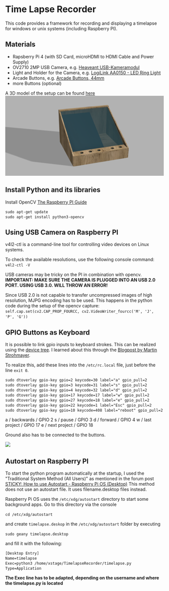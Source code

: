 # Time Lapse Recorder

This code provides a framework for recording and displaying a timelapse for windows or unix systems (including Raspberry PI).


## Materials

* Rapsberry Pi 4 (with SD Card, microHDMI to HDMI Cable and Power Supply)
* OV2710 2MP USB Camera, e.g. [Heaveant USB-Kameramodul](https://www.amazon.de/Heaveant-Kameramodul-USB-Kameramodul-Weitwinkelobjektiv-OV2710-Chip/dp/B08N1L3P3X)
* Light and Holder for the Camera, e.g. [LogiLink AA0150 - LED Ring Light](https://www.amazon.de/LogiLink-AA0150-Smartphone-3-Farbmodi-professionelle-Schwarz/dp/B09993B2PS)
* Arcade Buttons, e.g. [Arcade Buttons, 44mm](https://www.berrybase.de/arcade-button-44mm-beleuchtet-led-12v-dc)
* more Buttons (optional)

A 3D model of the setup can be found [here](/hardware/Zeitmaschine.f3d)
![](/imgs/Zeitmaschine_Render.png)


## Install Python and its libraries

Install OpenCV [The Raspberry PI Guide](https://raspberrypi-guide.github.io/programming/install-opencv)
```
sudo apt-get update
sudo apt-get install python3-opencv
```

## Using USB Camera on Raspberry PI

v4l2-ctl is a command-line tool for controlling video devices on Linux systems. 

To check the available resolutions, use the following console command:
```v4l2-ctl -V```

USB cameras may be tricky on the PI in combination with opencv.
**IMPORTANT: MAKE SURE THE CAMERA IS PLUGGED INTO AN USB 2.0 PORT. USING USB 3.0. WILL THROW AN ERROR!**

Since USB 2.0 is not capable to transfer uncompressed images of high resolution, MJPG encoding has to be used. This happens in the python code during the setup of the opencv capture:
```self.cap.set(cv2.CAP_PROP_FOURCC, cv2.VideoWriter_fourcc('M', 'J', 'P', 'G'))``` 


## GPIO Buttons as Keyboard

It is possible to link gpio inputs to keyboard strokes. This can be realized using the [device tree](https://en.wikipedia.org/wiki/Devicetree).
I learned about this through the [Blogpost by Martin Strohmayer](https://blog.gc2.at/post/gpio-tasten/).

To realize this, add these lines into the ``/etc/rc.local`` file, just before the line ``exit 0``.

```
sudo dtoverlay gpio-key gpio=2 keycode=30 label="a" gpio_pull=2 
sudo dtoverlay gpio-key gpio=3 keycode=31 label="s" gpio_pull=2
sudo dtoverlay gpio-key gpio=4 keycode=32 label="d" gpio_pull=2
sudo dtoverlay gpio-key gpio=17 keycode=17 label="w" gpio_pull=2 
sudo dtoverlay gpio-key gpio=27 keycode=18 label="e" gpio_pull=2
sudo dtoverlay gpio-key gpio=22 keycode=1 label="Esc" gpio_pull=2
sudo dtoverlay gpio-key gpio=10 keycode=408 label="reboot" gpio_pull=2
```

a / backwards / GPIO 2
s / pause / GPIO 3
d / forward / GPIO 4
w / last project / GPIO 17
e / next project / GPIO 18

Ground also has to be connected to the buttons.

![](/imgs/GPIO-Pinout-Diagram.png)

## Autostart on Raspberry PI

To start the python program automatically at the startup, I used the "Traditional System Method (All Users)" as mentioned in the forum post [STICKY: How to use Autostart - Raspberry Pi OS (Desktop)](https://forums.raspberrypi.com/viewtopic.php?t=294014)
This method does not use an autostart file. It uses filename.desktop files instead.

Raspberry Pi OS uses the ``/etc/xdg/autostart`` directory to start some background apps. 
Go to this directory via the console 

``cd /etc/xdg/autostart``

and create ``timelapse.deskop`` in the ``/etc/xdg/autostart`` folder by executing

``sudo geany timelapse.desktop``

and fill it with the following:

```
[Desktop Entry]
Name=timelapse
Exec=python3 /home/xstage/TimelapseRecorder/timelapse.py
Type=Application
```


**The Exec line has to be adapted, depending on the username and where the timelapse.py is located**
